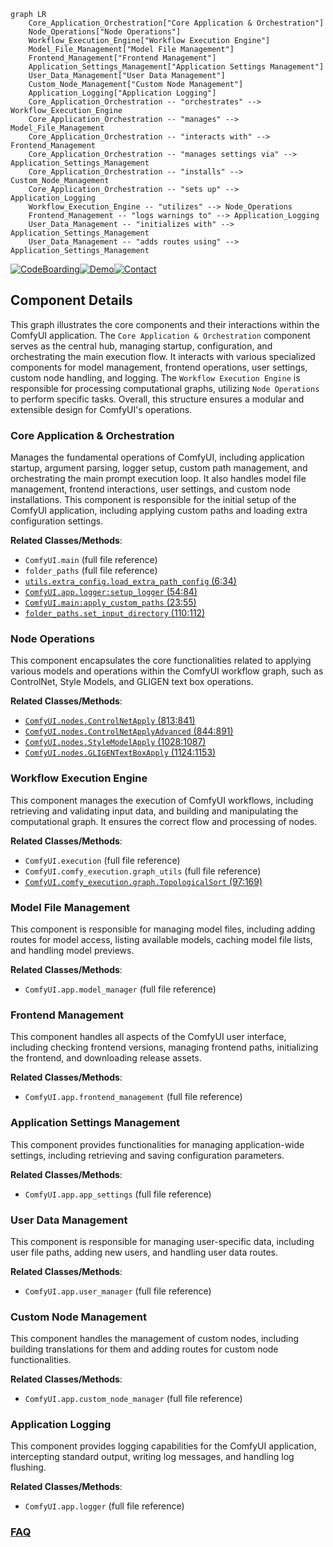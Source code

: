 ```mermaid
graph LR
    Core_Application_Orchestration["Core Application & Orchestration"]
    Node_Operations["Node Operations"]
    Workflow_Execution_Engine["Workflow Execution Engine"]
    Model_File_Management["Model File Management"]
    Frontend_Management["Frontend Management"]
    Application_Settings_Management["Application Settings Management"]
    User_Data_Management["User Data Management"]
    Custom_Node_Management["Custom Node Management"]
    Application_Logging["Application Logging"]
    Core_Application_Orchestration -- "orchestrates" --> Workflow_Execution_Engine
    Core_Application_Orchestration -- "manages" --> Model_File_Management
    Core_Application_Orchestration -- "interacts with" --> Frontend_Management
    Core_Application_Orchestration -- "manages settings via" --> Application_Settings_Management
    Core_Application_Orchestration -- "installs" --> Custom_Node_Management
    Core_Application_Orchestration -- "sets up" --> Application_Logging
    Workflow_Execution_Engine -- "utilizes" --> Node_Operations
    Frontend_Management -- "logs warnings to" --> Application_Logging
    User_Data_Management -- "initializes with" --> Application_Settings_Management
    User_Data_Management -- "adds routes using" --> Application_Settings_Management
```
[![CodeBoarding](https://img.shields.io/badge/Generated%20by-CodeBoarding-9cf?style=flat-square)](https://github.com/CodeBoarding/CodeBoarding)[![Demo](https://img.shields.io/badge/Try%20our-Demo-blue?style=flat-square)](https://www.codeboarding.org/demo)[![Contact](https://img.shields.io/badge/Contact%20us%20-%20contact@codeboarding.org-lightgrey?style=flat-square)](mailto:contact@codeboarding.org)

## Component Details

This graph illustrates the core components and their interactions within the ComfyUI application. The `Core Application & Orchestration` component serves as the central hub, managing startup, configuration, and orchestrating the main execution flow. It interacts with various specialized components for model management, frontend operations, user settings, custom node handling, and logging. The `Workflow Execution Engine` is responsible for processing computational graphs, utilizing `Node Operations` to perform specific tasks. Overall, this structure ensures a modular and extensible design for ComfyUI's operations.

### Core Application & Orchestration
Manages the fundamental operations of ComfyUI, including application startup, argument parsing, logger setup, custom path management, and orchestrating the main prompt execution loop. It also handles model file management, frontend interactions, user settings, and custom node installations. This component is responsible for the initial setup of the ComfyUI application, including applying custom paths and loading extra configuration settings.


**Related Classes/Methods**:

- `ComfyUI.main` (full file reference)
- `folder_paths` (full file reference)
- <a href="https://github.com/comfyanonymous/ComfyUI/blob/master/utils/extra_config.py#L6-L34" target="_blank" rel="noopener noreferrer">`utils.extra_config.load_extra_path_config` (6:34)</a>
- <a href="https://github.com/comfyanonymous/ComfyUI/blob/master/app/logger.py#L54-L84" target="_blank" rel="noopener noreferrer">`ComfyUI.app.logger:setup_logger` (54:84)</a>
- <a href="https://github.com/comfyanonymous/ComfyUI/blob/master/main.py#L23-L55" target="_blank" rel="noopener noreferrer">`ComfyUI.main:apply_custom_paths` (23:55)</a>
- <a href="https://github.com/comfyanonymous/ComfyUI/blob/master/folder_paths.py#L110-L112" target="_blank" rel="noopener noreferrer">`folder_paths.set_input_directory` (110:112)</a>


### Node Operations
This component encapsulates the core functionalities related to applying various models and operations within the ComfyUI workflow graph, such as ControlNet, Style Models, and GLIGEN text box operations.


**Related Classes/Methods**:

- <a href="https://github.com/comfyanonymous/ComfyUI/blob/master/nodes.py#L813-L841" target="_blank" rel="noopener noreferrer">`ComfyUI.nodes.ControlNetApply` (813:841)</a>
- <a href="https://github.com/comfyanonymous/ComfyUI/blob/master/nodes.py#L844-L891" target="_blank" rel="noopener noreferrer">`ComfyUI.nodes.ControlNetApplyAdvanced` (844:891)</a>
- <a href="https://github.com/comfyanonymous/ComfyUI/blob/master/nodes.py#L1028-L1087" target="_blank" rel="noopener noreferrer">`ComfyUI.nodes.StyleModelApply` (1028:1087)</a>
- <a href="https://github.com/comfyanonymous/ComfyUI/blob/master/nodes.py#L1124-L1153" target="_blank" rel="noopener noreferrer">`ComfyUI.nodes.GLIGENTextBoxApply` (1124:1153)</a>


### Workflow Execution Engine
This component manages the execution of ComfyUI workflows, including retrieving and validating input data, and building and manipulating the computational graph. It ensures the correct flow and processing of nodes.


**Related Classes/Methods**:

- `ComfyUI.execution` (full file reference)
- `ComfyUI.comfy_execution.graph_utils` (full file reference)
- <a href="https://github.com/comfyanonymous/ComfyUI/blob/master/comfy_execution/graph.py#L97-L169" target="_blank" rel="noopener noreferrer">`ComfyUI.comfy_execution.graph.TopologicalSort` (97:169)</a>


### Model File Management
This component is responsible for managing model files, including adding routes for model access, listing available models, caching model file lists, and handling model previews.


**Related Classes/Methods**:

- `ComfyUI.app.model_manager` (full file reference)


### Frontend Management
This component handles all aspects of the ComfyUI user interface, including checking frontend versions, managing frontend paths, initializing the frontend, and downloading release assets.


**Related Classes/Methods**:

- `ComfyUI.app.frontend_management` (full file reference)


### Application Settings Management
This component provides functionalities for managing application-wide settings, including retrieving and saving configuration parameters.


**Related Classes/Methods**:

- `ComfyUI.app.app_settings` (full file reference)


### User Data Management
This component is responsible for managing user-specific data, including user file paths, adding new users, and handling user data routes.


**Related Classes/Methods**:

- `ComfyUI.app.user_manager` (full file reference)


### Custom Node Management
This component handles the management of custom nodes, including building translations for them and adding routes for custom node functionalities.


**Related Classes/Methods**:

- `ComfyUI.app.custom_node_manager` (full file reference)


### Application Logging
This component provides logging capabilities for the ComfyUI application, intercepting standard output, writing log messages, and handling log flushing.


**Related Classes/Methods**:

- `ComfyUI.app.logger` (full file reference)




### [FAQ](https://github.com/CodeBoarding/GeneratedOnBoardings/tree/main?tab=readme-ov-file#faq)